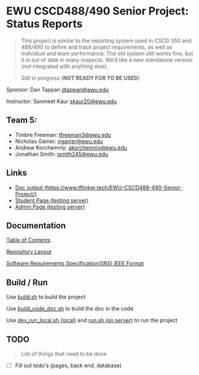 # EWU CSCD488/490 Senior Project: Status Reports

> This project is similar to the reporting system used in CSCD 350 and 488/490 to define and track project requirements, as well as individual and team performance. The old system still works fine, but it is out of date in many respects. We’d like a new standalone version (not integrated with anything else).

> Still in progress (**NOT READY FOR TO BE USED**)

Sponsor: Dan Tappan dtappan@ewu.edu

Instructor: Sanmeet Kaur skaur20@ewu.edu

## Team 5:

- Timbre Freeman: [tfreeman3@ewu.edu](mailto:tfreeman3@ewu.edu)
- Nicholas Gainer: [ngainer@ewu.edu](mailto:ngainer@ewu.edu)
- Andrew Korchemniy: [akorchemniy@ewu.edu](mailto:akorchemniy@ewu.edu)
- Jonathan Smith: [jsmith245@ewu.edu](mailto:jsmith245@ewu.edu)

## Links

- [Doc output (https://www.tftinker.tech/EWU-CSCD488-490-Senior-Project/)](https://www.tftinker.tech/EWU-CSCD488-490-Senior-Project/)
- [Student Page (testing server)](https://aws.tftinker.tech:8443/studentpage)
- [Admin Page (testing server)](https://aws.tftinker.tech:8443/adminpage)

## Documentation

[Table of Contents](Doc/README.md)

[Repository Layout](Doc/repo_layout.md)

[Software Requirements Specification(SRS) IEEE Format](https://docs.google.com/document/d/1MADWyNJccQMzPIYZZcg8AIDUssef73X3/edit?usp=sharing&ouid=100976514954926805141&rtpof=true&sd=true)

## Build / Run

Use [build.sh](helper_scripts/build.sh) to build the project

Use [build_code_doc.sh](helper_scripts/build_code_doc.sh) to build the doc in the code

Use [dev_run_local.sh (local)](helper_scripts/dev_run_local.sh) and [run.sh (on server)](helper_scripts/run.sh) to run the project

## TODO

> List of things that need to be done

- [ ] Fill out todo's (pages, back end, database)
